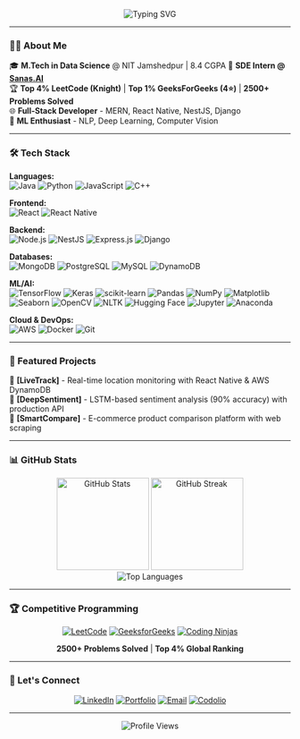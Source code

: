 <div align="center">
  <img src="https://readme-typing-svg.herokuapp.com?font=Fira+Code&weight=600&size=28&pause=1000&color=3BACE2&center=true&vCenter=true&width=600&lines=Full+Stack+Developer+%7C+ML+Engineer;2500%2B+DSA+Problems+Solved;" alt="Typing SVG" />
</div>

---

### 👨‍💻 About Me

🎓 **M.Tech in Data Science** @ NIT Jamshedpur | 8.4 CGPA
💼 **SDE Intern @ [Sanas.AI](https://sanas.ai)**  
🏆 **Top 4% LeetCode (Knight)** | **Top 1% GeeksForGeeks (4⭐)** | **2500+ Problems Solved**  
🌐 **Full-Stack Developer** - MERN, React Native, NestJS, Django  
🤖 **ML Enthusiast** - NLP, Deep Learning, Computer Vision  

---

### 🛠️ Tech Stack

**Languages:**  
![Java](https://img.shields.io/badge/Java-%23ED8B00.svg?style=flat&logo=openjdk&logoColor=white)
![Python](https://img.shields.io/badge/Python-3670A0?style=flat&logo=python&logoColor=ffdd54)
![JavaScript](https://img.shields.io/badge/JavaScript-%23323330.svg?style=flat&logo=javascript&logoColor=%23F7DF1E)
![C++](https://img.shields.io/badge/C++-%2300599C.svg?style=flat&logo=c%2B%2B&logoColor=white)

**Frontend:**  
![React](https://img.shields.io/badge/React-%2320232a.svg?style=flat&logo=react&logoColor=%2361DAFB)
![React Native](https://img.shields.io/badge/React_Native-%2320232a.svg?style=flat&logo=react&logoColor=%2361DAFB)

**Backend:**  
![Node.js](https://img.shields.io/badge/Node.js-6DA55F?style=flat&logo=node.js&logoColor=white)
![NestJS](https://img.shields.io/badge/NestJS-%23E0234E.svg?style=flat&logo=nestjs&logoColor=white)
![Express.js](https://img.shields.io/badge/Express.js-%23404d59.svg?style=flat&logo=express&logoColor=%2361DAFB)
![Django](https://img.shields.io/badge/Django-%23092E20.svg?style=flat&logo=django&logoColor=white)

**Databases:**  
![MongoDB](https://img.shields.io/badge/MongoDB-%234ea94b.svg?style=flat&logo=mongodb&logoColor=white)
![PostgreSQL](https://img.shields.io/badge/PostgreSQL-%23316192.svg?style=flat&logo=postgresql&logoColor=white)
![MySQL](https://img.shields.io/badge/MySQL-%2300f.svg?style=flat&logo=mysql&logoColor=white)
![DynamoDB](https://img.shields.io/badge/DynamoDB-4053D6?style=flat&logo=Amazon%20DynamoDB&logoColor=white)

**ML/AI:**  
![TensorFlow](https://img.shields.io/badge/TensorFlow-%23FF6F00.svg?style=flat&logo=TensorFlow&logoColor=white)
![Keras](https://img.shields.io/badge/Keras-%23D00000.svg?style=flat&logo=Keras&logoColor=white)
![scikit-learn](https://img.shields.io/badge/scikit--learn-%23F7931E.svg?style=flat&logo=scikit-learn&logoColor=white)
![Pandas](https://img.shields.io/badge/Pandas-%23150458.svg?style=flat&logo=pandas&logoColor=white)
![NumPy](https://img.shields.io/badge/NumPy-%23013243.svg?style=flat&logo=numpy&logoColor=white)
![Matplotlib](https://img.shields.io/badge/Matplotlib-%23ffffff.svg?style=flat&logo=Matplotlib&logoColor=black)
![Seaborn](https://img.shields.io/badge/Seaborn-%2318BDBB.svg?style=flat&logo=python&logoColor=white)
![OpenCV](https://img.shields.io/badge/OpenCV-%23white.svg?style=flat&logo=opencv&logoColor=white)
![NLTK](https://img.shields.io/badge/NLTK-%23154f3c.svg?style=flat&logo=python&logoColor=white)
![Hugging Face](https://img.shields.io/badge/🤗%20Hugging%20Face-FFD21E?style=flat&logoColor=black)
![Jupyter](https://img.shields.io/badge/Jupyter-%23F37626.svg?style=flat&logo=Jupyter&logoColor=white)
![Anaconda](https://img.shields.io/badge/Anaconda-%2344A833.svg?style=flat&logo=anaconda&logoColor=white)

**Cloud & DevOps:**  
![AWS](https://img.shields.io/badge/AWS-%23FF9900.svg?style=flat&logo=amazon-aws&logoColor=white)
![Docker](https://img.shields.io/badge/Docker-%230db7ed.svg?style=flat&logo=docker&logoColor=white)
![Git](https://img.shields.io/badge/Git-%23F05033.svg?style=flat&logo=git&logoColor=white)

---

### 🚀 Featured Projects

🔹 **[LiveTrack]** - Real-time location monitoring with React Native & AWS DynamoDB  
🔹 **[DeepSentiment]** - LSTM-based sentiment analysis (90% accuracy) with production API  
🔹 **[SmartCompare]** - E-commerce product comparison platform with web scraping  

---

### 📊 GitHub Stats

<div align="center">
  <img src="https://github-readme-stats.vercel.app/api?username=yashjaiswal5859&show_icons=true&theme=tokyonight&hide_border=true&count_private=true" alt="GitHub Stats" height="165"/>
  <img src="https://github-readme-streak-stats.herokuapp.com/?user=yashjaiswal5859&theme=tokyonight&hide_border=true" alt="GitHub Streak" height="165"/>
</div>

<div align="center">
  <img src="https://github-readme-stats.vercel.app/api/top-langs/?username=yashjaiswal5859&layout=compact&theme=tokyonight&hide_border=true" alt="Top Languages"/>
</div>

---

### 🏆 Competitive Programming

<div align="center">
  
[![LeetCode](https://img.shields.io/badge/LeetCode-Knight_Badge-FFA116?style=for-the-badge&logo=leetcode&logoColor=white)](https://leetcode.com/u/yashjaiswal5859/)
[![GeeksforGeeks](https://img.shields.io/badge/GFG-4_Stars-0F9D58?style=for-the-badge&logo=geeksforgeeks&logoColor=white)](https://www.geeksforgeeks.org/user/yashjaiswal88542/)
[![Coding Ninjas](https://img.shields.io/badge/Coding_Ninjas-Master-DD6620?style=for-the-badge)](https://www.naukri.com/code360/profile/jaiswalyash)

**2500+ Problems Solved** | **Top 4% Global Ranking**

</div>

---

### 🤝 Let's Connect

<div align="center">

[![LinkedIn](https://img.shields.io/badge/LinkedIn-0077B5?style=for-the-badge&logo=linkedin&logoColor=white)](https://linkedin.com/in/yash-jaiswal-49a26a178)
[![Portfolio](https://img.shields.io/badge/Portfolio-FF5722?style=for-the-badge&logo=google-chrome&logoColor=white)](https://yashjaiswalresume.netlify.app/)
[![Email](https://img.shields.io/badge/Email-D14836?style=for-the-badge&logo=gmail&logoColor=white)](mailto:yash.r.jaiswal2000@gmail.com)
[![Codolio](https://img.shields.io/badge/Coding_Profiles-000000?style=for-the-badge&logo=code&logoColor=white)](https://codolio.com/profile/yash_)

</div>

---

<div align="center">
  <img src="https://komarev.com/ghpvc/?username=yashjaiswal5859&color=blueviolet&style=flat-square&label=Profile+Views" alt="Profile Views"/>
  
</div>
